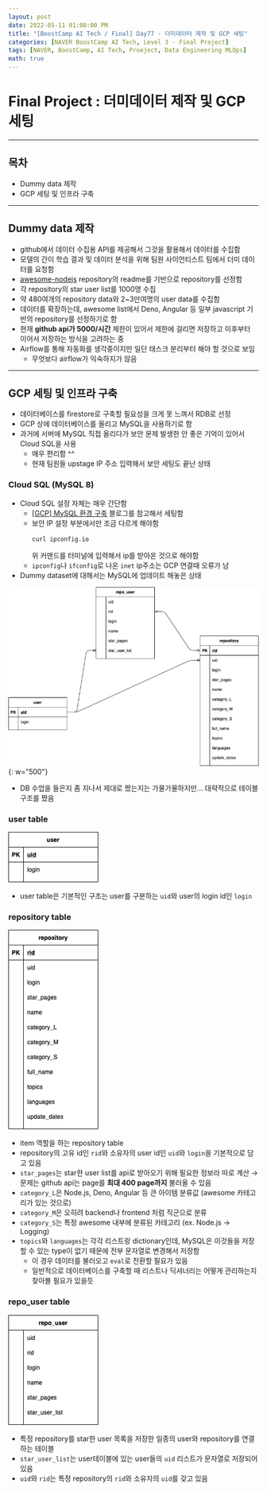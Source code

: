 ```yaml
---
layout: post
date: 2022-05-11 01:00:00 PM
title: "[BoostCamp AI Tech / Final] Day77 - 더미데이터 제작 및 GCP 세팅"
categories: [NAVER BoostCamp AI Tech, Level 3 - Final Project]
tags: [NAVER, BoostCamp, AI Tech, Proeject, Data Engineering MLOps]
math: true
---
```

# Final Project : 더미데이터 제작 및 GCP 세팅

---

## 목차

- Dummy data 제작
- GCP 세팅 및 인프라 구축

---

## Dummy data 제작

- github에서 데이터 수집용 API를 제공해서 그것을 활용해서 데이터를 수집함
- 모델의 간이 학습 결과 및 데이터 분석을 위해 팀원 사이언티스트 팀에서 더미 데이터를 요청함
- [awesome-nodejs](https://github.com/sindresorhus/awesome-nodejs#readme) repository의 readme를 기반으로 repository를 선정함
- 각 repository의 star user list를 1000명 수집
- 약 480여개의 repository data와 2~3만여명의 user data를 수집함
- 데이터를 확장하는데, awesome list에서 Deno, Angular 등 일부 javascript 기반의 repository를 선정하기로 함
- 현재 **github api가 5000/시간** 제한이 있어서 제한에 걸리면 저장하고 이후부터 이어서 저장하는 방식을 고려하는 중
- Airflow를 통해 자동화를 생각중이지만 일단 태스크 분리부터 해야 할 것으로 보임
  - 무엇보다 airflow가 익숙하지가 않음

---

## GCP 세팅 및 인프라 구축

- 데이터베이스를 firestore로 구축할 필요성을 크게 못 느껴서 RDB로 선정
- GCP 상에 데이터베이스를 올리고 MySQL을 사용하기로 함
- 과거에 서버에 MySQL 직접 올리다가 보안 문제 발생한 안 좋은 기억이 있어서 Cloud SQL을 사용
  - 매우 편리함 ^^
  - 현재 팀원들 upstage IP 주소 입력해서 보안 세팅도 끝난 상태

### Cloud SQL (MySQL 8)

- Cloud SQL 설정 자체는 매우 간단함
  - [[GCP] MySQL 환경 구축](https://92phantom.tistory.com/13) 블로그를 참고해서 세팅함
  - 보안 IP 설정 부분에서만 조금 다르게 해야함
    ```.sh
    curl ipconfig.io
    ```
    위 커맨드를 터미널에 입력해서 ip를 받아온 것으로 해야함  
  - `ipconfig`나 `ifconfig`로 나온 `inet` ip주소는 GCP 연결때 오류가 남
- Dummy dataset에 대해서는 MySQL에 업데이트 해놓은 상태

![](/image/boostcamp/project/diagram.png){: w="500"}

- DB 수업을 들은지 좀 지나서 제대로 짰는지는 가물가물하지만... 대략적으로 테이블 구조를 짰음

### user table

![](/image/boostcamp/project/user.png)

- user table은 기본적인 구조는 user를 구분하는 `uid`와 user의 login id인 `login`

### repository table

![](/image/boostcamp/project/repo.png)

- item 역할을 하는 repository table
- repository의 고유 id인 `rid`와 소유자의 user id인 `uid`와 `login`을 기본적으로 담고 있음
- `star_pages`는 star한 user list를 api로 받아오기 위해 필요한 정보라 따로 계산 $\rightarrow$ 문제는 github api는 page를 **최대 400 page까지** 불러올 수 있음
- `category_L`은 Node.js, Deno, Angular 등 큰 아이템 분류값 (awesome 카테고리가 있는 것으로)
- `category_M`은 오히려 backend나 frontend 처럼 직군으로 분류
- `category_S`는 특정 awesome 내부에 분류된 카테고리 (ex. Node.js $\rightarrow$ Logging)
- `topics`와 `languages`는 각각 리스트랑 dictionary인데, MySQL은 이것들을 저장할 수 있는 type이 없기 때문에 전부 문자열로 변경해서 저장함
  - 이 경우 데이터를 불러오고 `eval`로 전환할 필요가 있음
  - 일반적으로 데이터베이스를 구축할 때 리스트나 딕셔너리는 어떻게 관리하는지 찾아볼 필요가 있을듯

### repo_user table

![](/image/boostcamp/project/repo_user.png)

- 특정 repository를 star한 user 목록을 저장한 일종의 user와 repository를 연결하는 테이블
- `star_user_list`는 user테이블에 있는 user들의 `uid` 리스트가 문자열로 저장되어 있음
- `uid`와 `rid`는 특정 repository의 `rid`와 소유자의 `uid`를 갖고 있음

